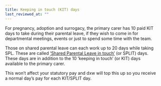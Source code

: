 ```yaml
---
title: Keeping in touch (KIT) days
last_reviewed_at: ""
---
```

For pregnancy, adoption and surrogacy, the primary carer has 10 paid KIT days to take during their parental leave, if they wish to come in for departmental meetings, events or just to spend some time with the team.

Those on shared parental leave can each work up to 20 days while taking SPL. These are called [‘Shared Parental Leave in touch’](https://www.gov.uk/shared-parental-leave-and-pay/booking-blocks-of-leave#:~:text=Shared%20Parental%20Leave%20in%20touch,on%20maternity%20or%20adoption%20leave.) (or SPLIT) days. These days are in addition to the 10 ‘keeping in touch’ (or KIT) days available to the primary carer.

This won’t affect your statutory pay and dxw will top this up so you receive a normal day’s pay for each KIT/SPLIT day.